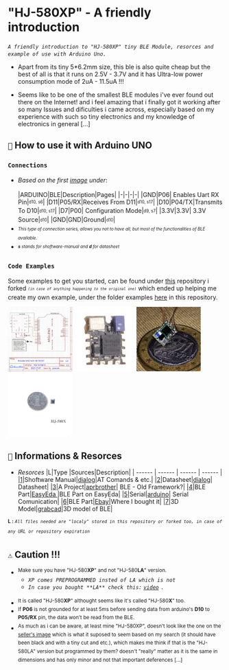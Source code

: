 
# "HJ-580XP" - A friendly introduction

*```A friendly introduction to "HJ-580XP" tiny BLE Module, resorces and example of use with Arduino Uno.```*

* Apart from its tiny 5*6.2mm size, this ble is also quite cheap but the best of all is that it runs on  2.5V - 3.7V and it has Ultra-low power consumption mode of 2uA - 11.5uA !!!

* Seems like to be one of the smallest BLE modules i've ever found out there on the Internet! and i feel amazing that i finally got it working after so many Issues and dificulties i came across, especially based on my experience with such so tiny electronics and my knowledge of electronics in general [...]

## ```🤔``` How to use it with Arduino UNO

 ### ```Connections```
* *Based on the first [image](/images/1.jpg) under*:	<br><br>
    |ARDUINO|BLE|Description|Pages|
	|-|-|-|-|
	|GND|P06| Enables Uart RX Pin|<sub><sup>d10, s6</sup></sub>|
	|D11|P05/RX|Receives From D11|<sub><sup>d10, s17</sup></sub>|
	|D10|P04/TX|Transmits To D10|<sub><sup>d10, s17</sup></sub>|
	|D7|P00| Configuration Mode|<sub><sup>d9, s7</sup></sub>|
	|3.3V|3.3V| 3.3V Source|<sub><sup>d10</sup></sub>|
	|GND|GND|Ground|<sub><sup>d10</sup></sub>|
	<br>
* <sub><sup>*This type of connection series, allows you not to have all, but most of the functionalities of BLE available.*</sub></sup>
*  <sub><sup>***s** stands for shoftware-manual and **d** for datasheet*</sub></sup>

 ### ```Code Examples```
Some examples to get you started,  can be found under [this](https://github.com/GiorgosXou/BLEPad_UART) repository i forked <sub><sup>*```(in case of anything happening to the original one)```*</sup></sub> which ended up helping me create my own example, under the folder examples [here](/examples/BLE-HJ-580XP_jul07a/BLE-HJ-580XP_jul07a.ino) in this repository.

<p align="left">
<img src="/images/1.jpg" width="150" height="150"/><img src="/images/2.jpg" width="150" height="150"/><img src="/images/3.jpg" width="150" height="150"/><img src="/images/4.jpg" width="150" height="150"/>


</p>

## ```📝``` Informations & Resorces


* *Resorces*
  |L|Type |Sources|Description|
  | ------ | ------ | ------ | ------ |
  |[1](/[Part%20&%20Info]%20-%20Files/pdfs/HJ-580Series_SoftwareManualEN_V1.0.pdf)|Shoftware Manual|[dialog](https://support.dialog-semiconductor.com/system/files/attachments/HJ-580Series_SoftwareManualEN_V1.0.pdf)|AT Comands & etc.|
  |[2](/[Part%20&%20Info]%20-%20Files/pdfs/HJ-580XP%20DataSheet%20English%20V2.2.pdf)|Datasheet|[dialog](https://support.dialog-semiconductor.com/system/files/attachments/HJ-580XP%20DataSheet%20English%20V2.2.pdf)| Datasheet|
  |[3](/)|A Project|[aprbrother](https://github.com/GiorgosXou/BLEPad_UART)|  BLE - Old Framework?|
  |[4](/[Part%20&%20Info]%20-%20Files/EasyEDA)|BLE Part|[EasyEda ](https://easyeda.com/component/48096e19116949238b9b70915981978b)|BLE Part on EasyEda|
  |[5](/)|Serial|[arduino](https://www.arduino.cc/reference/en/language/functions/communication/serial/)| Serial Comunication|
  |[6](/)|BLE Part|[Ebay](https://www.ebay.com/itm/DA14580-HJ-580X-Bluetooth-UART-Wireless-Data-Transceiver-Module-for-Arduino/272512707712?hash=item3f7305ec80:g:Iv4AAOSw5cNYb~I6)|Where I bought it|
  |[7](/[Part%20&%20Info]%20-%20Files/grabCAD/hj-580xp-bluetooth-module-1.snapshot.7.zip)|3D Model|[grabcad](https://grabcad.com/library/hj-580xp-bluetooth-module-1)|3D model of BLE|

<sup>**L :**  *```All files needed are "localy" stored in this repository or forked too, in case of any URL or repository expiration```*<sup>

## ```⚠️``` Caution  !!!

* <sup>Make sure you have "HJ-580**XP**" and not "HJ-580**LA**" version.</sup>
  * *```XP comes PREPROGRAMMED insted of LA which is not```*
  * *```In case you bought **LA** check this:``` [```video```](https://www.youtube.com/watch?v=71hdcDCAY7o )* ```.```<br><br>
 * <sup>It is called "HJ-580**XP**" althought seems like it's called "HJ-580**X**" too.</sup>
 * <sup>If **P06** is not grounded for at least  5ms before sending data from arduino's **D10** to **P05/RX** pin,  the data won't be read from the BLE.</sup>
 * <sup>As much as i can be aware, at least mine "HJ-580XP", doesn't look like the one on the [seller's image](/images/2.jpg) which is what it suposed to seem based on my search (it should have been black and with a tiny cut and etc.), which makes me think if that is the "HJ-580LA" version but programmed by them? doesn't "really" matter as it is the same in dimensions and has only minor and not that important deferences [...]</sup>
 
